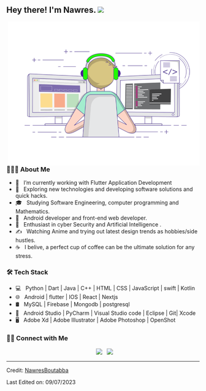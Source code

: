 <h2> Hey there! I'm Nawres. <img src="https://github.com/souvikguria98/souvikguria98/blob/master/Hi.gif" width="25"></h2>
<img align="right" alt="GIF" src="https://raw.githubusercontent.com/devSouvik/devSouvik/master/gif3.gif" width="500"/>

<h3> 👨🏻‍💻 About Me </h3>

- 🔭 &nbsp; I’m currently working with Flutter Application Development
- 🤔 &nbsp; Exploring new technologies and developing software solutions and quick hacks.
- 🎓 &nbsp; Studying Software Engineering, computer programming and Mathematics.
- 💼 &nbsp; Android developer and front-end web developer.
- 🌱 &nbsp; Enthusiast in cyber Security and Artificial Intelligence .
- ✍️ &nbsp; Watching Anime and trying out latest design trends as hobbies/side hustles.
- ☕ &nbsp; I belive, a perfect cup of coffee can be the ultimate solution for any stress. 

<h3>🛠 Tech Stack</h3>

- 💻 &nbsp; Python | Dart | Java | C++ | HTML | CSS | JavaScript | swift | Kotlin 
- 🌐 &nbsp; Android | flutter | IOS | React | Nextjs 
- 🛢 &nbsp; MySQL | Firebase | Mongodb | postgresql 
- 🔧 &nbsp; Android Studio | PyCharm | Visual Studio code | Eclipse | Git| Xcode
- 🖥 &nbsp; Adobe Xd | Adobe Illustrator | Adobe Photoshop | OpenShot



<h3> 🤝🏻 Connect with Me </h3>

<p align="center">
&nbsp; <a href="https://www.linkedin.com/in/nawres-boutabba-677730174/" target="_blank" rel="noopener noreferrer"><img src="https://img.icons8.com/plasticine/100/000000/linkedin.png" width="50" /></a>
&nbsp; <a href="mailto:nawrossab94@gmail.com" target="_blank" rel="noopener noreferrer"><img src="https://img.icons8.com/plasticine/100/000000/gmail.png"  width="50" /></a>
</p>


----
Credit: [NawresBoutabba](https://github.com/nawresboutabba)

Last Edited on: 09/07/2023
